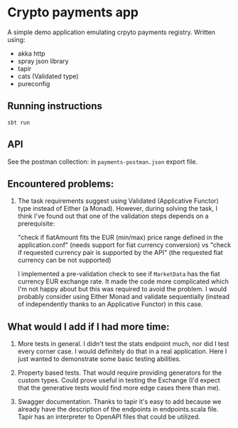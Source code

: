 # Crypto payments app

A simple demo application emulating crpyto payments registry. Written using:

- akka http
- spray json library
- tapir
- cats (Validated type)
- pureconfig

## Running instructions

`sbt run`

## API

See the postman collection: in `payments-postman.json` export file.

## Encountered problems:

1. The task requirements suggest using Validated (Applicative Functor) type instead of Either (a Monad). However, during
   solving the task, I think I've found out that one of the validation steps depends on a prerequisite:

   "check if fiatAmount fits the EUR (min/max) price range defined in the application.conf" (needs support for fiat
   currency conversion)
   vs
   "check if requested currency pair is supported by the API" (the requested fiat currency can be not supported)

   I implemented a pre-validation check to see if `MarketData` has the fiat currency EUR exchange rate. It made the code
   more complicated which I'm not happy about but this was required to avoid the problem. I would probably consider
   using Either Monad and validate sequentially (instead of independently thanks to an Applicative Functor) in this
   case. 

## What would I add if I had more time:

1. More tests in general. I didn't test the stats endpoint much, nor did I test every corner case. I would definitely do
   that in a real application. Here I just wanted to demonstrate some basic testing abilities.

2. Property based tests. That would require providing generators for the custom types. Could prove useful in testing the
   Exchange (I'd expect that the generative tests would find more edge cases there than me).

3. Swagger documentation. Thanks to tapir it's easy to add because we already have the description of the endpoints in
   endpoints.scala file. Tapir has an interpreter to OpenAPI files that could be utilized.
   
